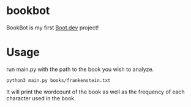 # bookbot

BookBot is my first [Boot.dev](https://www.boot.dev) project!

# Usage
run main.py with the path to the book you wish to analyze. 
```shell
python3 main.py books/frankenstein.txt
```

It will print the wordcount of the book as well as the frequency of each character used in the book.
